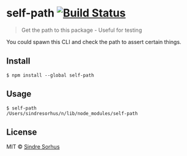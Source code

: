 # self-path [![Build Status](https://travis-ci.org/sindresorhus/self-path.svg?branch=master)](https://travis-ci.org/sindresorhus/self-path)

> Get the path to this package - Useful for testing

You could spawn this CLI and check the path to assert certain things.


## Install

```
$ npm install --global self-path
```


## Usage

```
$ self-path
/Users/sindresorhus/n/lib/node_modules/self-path
```


## License

MIT © [Sindre Sorhus](https://sindresorhus.com)
